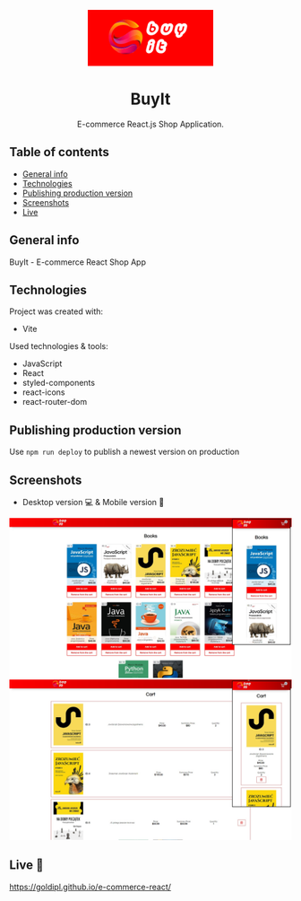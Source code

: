 <p align="center">
    <img src="./src/assets/img/logo/BuyIT-logo.jpeg" height="100"/>
</p>

<h1 align="center">BuyIt</h1>

<p align="center">E-commerce React.js Shop Application.
</p>

## Table of contents

- [General info](#general-info)
- [Technologies](#technologies)
- [Publishing production version](#publishing-production-version)
- [Screenshots](#screenshots)
- [Live](#live-star2)

## General info

BuyIt - E-commerce React Shop App

## Technologies

Project was created with:

- Vite

Used technologies & tools:

- JavaScript
- React
- styled-components
- react-icons
- react-router-dom

## Publishing production version

Use `npm run deploy` to publish a newest version on production

## Screenshots

- Desktop version :computer: & Mobile version :iphone:

![Screenshot](./src/assets/screenshots/screenshot01.jpg)
![Screenshot](./src/assets/screenshots/screenshot02.jpg)

## Live :star2:

https://goldipl.github.io/e-commerce-react/
